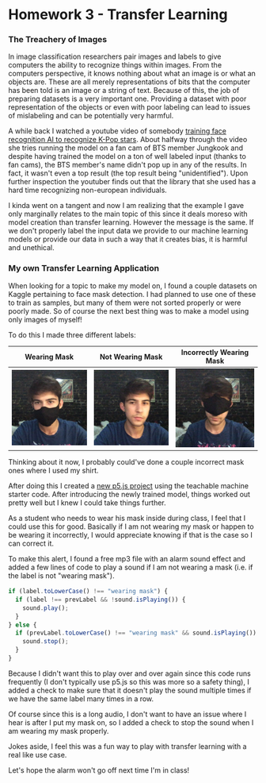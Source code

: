 # Homework 3 - Transfer Learning

### The Treachery of Images

In image classification researchers pair images and labels to give computers the ability to recognize things within images. From the computers perspective, it knows nothing about what an image is or what an objects are. These are all merely representations of bits that the computer has been told is an image or a string of text. Because of this, the job of preparing datasets is a very important one. Providing a dataset with poor representation of the objects or even with poor labeling can lead to issues of mislabeling and can be potentially very harmful.

A while back I watched a youtube video of somebody [training face recognition AI to recognize K-Pop stars](https://www.youtube.com/watch?v=7W6uSF98b6s). About halfway through the video she tries running the model on a fan cam of BTS member Jungkook and despite having trained the model on a ton of well labeled input (thanks to fan cams), the BTS member's name didn't pop up in any of the results. In fact, it wasn't even a top result (the top result being "unidentified"). Upon further inspection the youtuber finds out that the library that she used has a hard time recognizing non-european individuals.

I kinda went on a tangent and now I am realizing that the example I gave only marginally relates to the main topic of this since it deals moreso with model creation than transfer learning. However the message is the same. If we don't properly label the input data we provide to our machine learning models or provide our data in such a way that it creates bias, it is harmful and unethical.

### My own Transfer Learning Application

When looking for a topic to make my model on, I found a couple datasets on Kaggle pertaining to face mask detection. I had planned to use one of these to train as samples, but many of them were not sorted properly or were poorly made. So of course the next best thing was to make a model using only images of myself!

To do this I made three different labels:

| Wearing Mask                        | Not Wearing Mask                      | Incorrectly Wearing Mask                          |
| ----------------------------------- | ------------------------------------- | ------------------------------------------------- |
| ![mask on](/images/hw3-mask-on.png) | ![mask off](/images/hw3-mask-off.png) | ![mask incorrect](/images/hw3-incorrect-mask.png) |

Thinking about it now, I probably could've done a couple incorrect mask ones where I used my shirt.

After doing this I created a [new p5.js project](https://editor.p5js.org/esilverm/sketches/QwZloMg_v) using the teachable machine starter code. After introducing the newly trained model, things worked out pretty well but I knew I could take things further.

As a student who needs to wear his mask inside during class, I feel that I could use this for good. Basically if I am not wearing my mask or happen to be wearing it incorrectly, I would appreciate knowing if that is the case so I can correct it.

To make this alert, I found a free mp3 file with an alarm sound effect and added a few lines of code to play a sound if I am not wearing a mask (i.e. if the label is not "wearing mask").

```js
if (label.toLowerCase() !== "wearing mask") {
  if (label !== prevLabel && !sound.isPlaying()) {
    sound.play();
  }
} else {
  if (prevLabel.toLowerCase() !== "wearing mask" && sound.isPlaying()) {
    sound.stop();
  }
}
```

Because I didn't want this to play over and over again since this code runs frequently (I don't typically use p5.js so this was more so a safety thing), I added a check to make sure that it doesn't play the sound multiple times if we have the same label many times in a row.

Of course since this is a long audio, I don't want to have an issue where I hear is after I put my mask on, so I added a check to stop the sound when I am wearing my mask properly.

Jokes aside, I feel this was a fun way to play with transfer learning with a real like use case.

Let's hope the alarm won't go off next time I'm in class!
